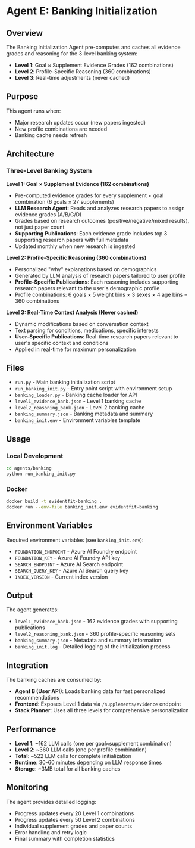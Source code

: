 # Agent E: Banking Initialization

## Overview

The Banking Initialization Agent pre-computes and caches all evidence grades and reasoning for the 3-level banking system:

- **Level 1**: Goal × Supplement Evidence Grades (162 combinations)
- **Level 2**: Profile-Specific Reasoning (360 combinations) 
- **Level 3**: Real-time adjustments (never cached)

## Purpose

This agent runs when:
- Major research updates occur (new papers ingested)
- New profile combinations are needed
- Banking cache needs refresh

## Architecture

### Three-Level Banking System

**Level 1: Goal × Supplement Evidence (162 combinations)**
- Pre-computed evidence grades for every supplement × goal combination (6 goals × 27 supplements)
- **LLM Research Agent**: Reads and analyzes research papers to assign evidence grades (A/B/C/D)
- Grades based on research outcomes (positive/negative/mixed results), not just paper count
- **Supporting Publications**: Each evidence grade includes top 3 supporting research papers with full metadata
- Updated monthly when new research is ingested

**Level 2: Profile-Specific Reasoning (360 combinations)**
- Personalized "why" explanations based on demographics
- Generated by LLM analysis of research papers tailored to user profile
- **Profile-Specific Publications**: Each reasoning includes supporting research papers relevant to the user's demographic profile
- Profile combinations: 6 goals × 5 weight bins × 3 sexes × 4 age bins = 360 combinations

**Level 3: Real-Time Context Analysis (Never cached)**
- Dynamic modifications based on conversation context
- Text parsing for conditions, medications, specific interests
- **User-Specific Publications**: Real-time research papers relevant to user's specific context and conditions
- Applied in real-time for maximum personalization

## Files

- `run.py` - Main banking initialization script
- `run_banking_init.py` - Entry point script with environment setup
- `banking_loader.py` - Banking cache loader for API
- `level1_evidence_bank.json` - Level 1 banking cache
- `level2_reasoning_bank.json` - Level 2 banking cache
- `banking_summary.json` - Banking metadata and summary
- `banking_init.env` - Environment variables template

## Usage

### Local Development
```bash
cd agents/banking
python run_banking_init.py
```

### Docker
```bash
docker build -t evidentfit-banking .
docker run --env-file banking_init.env evidentfit-banking
```

## Environment Variables

Required environment variables (see `banking_init.env`):
- `FOUNDATION_ENDPOINT` - Azure AI Foundry endpoint
- `FOUNDATION_KEY` - Azure AI Foundry API key
- `SEARCH_ENDPOINT` - Azure AI Search endpoint
- `SEARCH_QUERY_KEY` - Azure AI Search query key
- `INDEX_VERSION` - Current index version

## Output

The agent generates:
- `level1_evidence_bank.json` - 162 evidence grades with supporting publications
- `level2_reasoning_bank.json` - 360 profile-specific reasoning sets
- `banking_summary.json` - Metadata and summary information
- `banking_init.log` - Detailed logging of the initialization process

## Integration

The banking caches are consumed by:
- **Agent B (User API)**: Loads banking data for fast personalized recommendations
- **Frontend**: Exposes Level 1 data via `/supplements/evidence` endpoint
- **Stack Planner**: Uses all three levels for comprehensive personalization

## Performance

- **Level 1**: ~162 LLM calls (one per goal×supplement combination)
- **Level 2**: ~360 LLM calls (one per profile combination)
- **Total**: ~522 LLM calls for complete initialization
- **Runtime**: 30-60 minutes depending on LLM response times
- **Storage**: ~3MB total for all banking caches

## Monitoring

The agent provides detailed logging:
- Progress updates every 20 Level 1 combinations
- Progress updates every 50 Level 2 combinations
- Individual supplement grades and paper counts
- Error handling and retry logic
- Final summary with completion statistics

